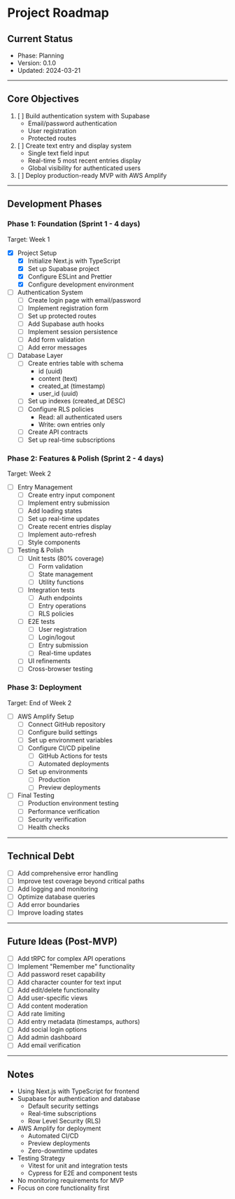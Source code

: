 # Project Roadmap

## Current Status

- Phase: Planning
- Version: 0.1.0
- Updated: 2024-03-21

---

## Core Objectives

1. [ ] Build authentication system with Supabase
   - Email/password authentication
   - User registration
   - Protected routes
2. [ ] Create text entry and display system
   - Single text field input
   - Real-time 5 most recent entries display
   - Global visibility for authenticated users
3. [ ] Deploy production-ready MVP with AWS Amplify

---

## Development Phases

### Phase 1: Foundation (Sprint 1 - 4 days)

Target: Week 1

- [x] Project Setup
  - [x] Initialize Next.js with TypeScript
  - [x] Set up Supabase project
  - [x] Configure ESLint and Prettier
  - [x] Configure development environment
- [ ] Authentication System
  - [ ] Create login page with email/password
  - [ ] Implement registration form
  - [ ] Set up protected routes
  - [ ] Add Supabase auth hooks
  - [ ] Implement session persistence
  - [ ] Add form validation
  - [ ] Add error messages
- [ ] Database Layer
  - [ ] Create entries table with schema
    - id (uuid)
    - content (text)
    - created_at (timestamp)
    - user_id (uuid)
  - [ ] Set up indexes (created_at DESC)
  - [ ] Configure RLS policies
    - Read: all authenticated users
    - Write: own entries only
  - [ ] Create API contracts
  - [ ] Set up real-time subscriptions

### Phase 2: Features & Polish (Sprint 2 - 4 days)

Target: Week 2

- [ ] Entry Management
  - [ ] Create entry input component
  - [ ] Implement entry submission
  - [ ] Add loading states
  - [ ] Set up real-time updates
  - [ ] Create recent entries display
  - [ ] Implement auto-refresh
  - [ ] Style components
- [ ] Testing & Polish
  - [ ] Unit tests (80% coverage)
    - [ ] Form validation
    - [ ] State management
    - [ ] Utility functions
  - [ ] Integration tests
    - [ ] Auth endpoints
    - [ ] Entry operations
    - [ ] RLS policies
  - [ ] E2E tests
    - [ ] User registration
    - [ ] Login/logout
    - [ ] Entry submission
    - [ ] Real-time updates
  - [ ] UI refinements
  - [ ] Cross-browser testing

### Phase 3: Deployment

Target: End of Week 2

- [ ] AWS Amplify Setup
  - [ ] Connect GitHub repository
  - [ ] Configure build settings
  - [ ] Set up environment variables
  - [ ] Configure CI/CD pipeline
    - [ ] GitHub Actions for tests
    - [ ] Automated deployments
  - [ ] Set up environments
    - [ ] Production
    - [ ] Preview deployments
- [ ] Final Testing
  - [ ] Production environment testing
  - [ ] Performance verification
  - [ ] Security verification
  - [ ] Health checks

---

## Technical Debt

- [ ] Add comprehensive error handling
- [ ] Improve test coverage beyond critical paths
- [ ] Add logging and monitoring
- [ ] Optimize database queries
- [ ] Add error boundaries
- [ ] Improve loading states

---

## Future Ideas (Post-MVP)

- [ ] Add tRPC for complex API operations
- [ ] Implement "Remember me" functionality
- [ ] Add password reset capability
- [ ] Add character counter for text input
- [ ] Add edit/delete functionality
- [ ] Add user-specific views
- [ ] Add content moderation
- [ ] Add rate limiting
- [ ] Add entry metadata (timestamps, authors)
- [ ] Add social login options
- [ ] Add admin dashboard
- [ ] Add email verification

---

## Notes

- Using Next.js with TypeScript for frontend
- Supabase for authentication and database
  - Default security settings
  - Real-time subscriptions
  - Row Level Security (RLS)
- AWS Amplify for deployment
  - Automated CI/CD
  - Preview deployments
  - Zero-downtime updates
- Testing Strategy
  - Vitest for unit and integration tests
  - Cypress for E2E and component tests
- No monitoring requirements for MVP
- Focus on core functionality first
